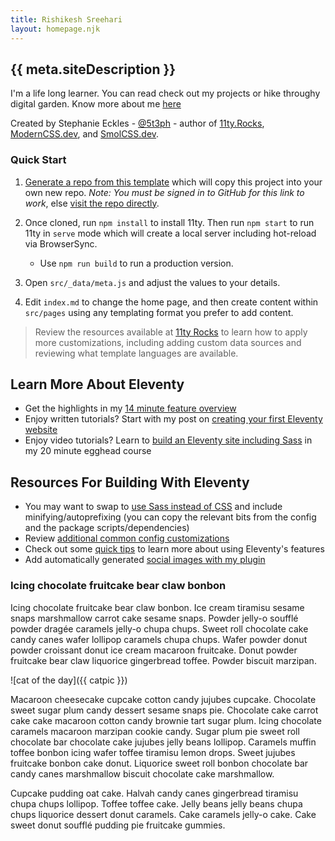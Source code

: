 ```yaml
---
title: Rishikesh Sreehari
layout: homepage.njk
---
```


## {{ meta.siteDescription }}

I'm a life long learner. You can read check out my projects or hike throughy digital garden. Know more about me 
[here](https://rishikeshs.com/about/) 


Created by Stephanie Eckles - [@5t3ph](https://twitter.com/5t3ph) - author of [11ty.Rocks](https://11ty.rocks), [ModernCSS.dev](https://moderncss.dev), and [SmolCSS.dev](https://smolcss.dev).

### Quick Start

1. [Generate a repo from this template](https://github.com/5t3ph/smol-11ty-starter/generate) which will copy this project into your own new repo. _Note: You must be signed in to GitHub for this link to work_, else [visit the repo directly](https://github.com/5t3ph/smol-11ty-starter/).

1. Once cloned, run `npm install` to install 11ty. Then run `npm start` to run 11ty in `serve` mode which will create a local server including hot-reload via BrowserSync.

   - Use `npm run build` to run a production version.

1. Open `src/_data/meta.js` and adjust the values to your details.

1. Edit `index.md` to change the home page, and then create content within `src/pages` using any templating format you prefer to add content.

> Review the resources available at [11ty Rocks](https://11ty.rocks) to learn how to apply more customizations, including adding custom data sources and reviewing what template languages are available.

## Learn More About Eleventy

- Get the highlights in my [14 minute feature overview](https://youtu.be/p81J7G1qFAM)
- Enjoy written tutorials? Start with my post on [creating your first Eleventy website](https://11ty.rocks/posts/create-your-first-basic-11ty-website/)
- Enjoy video tutorials? Learn to [build an Eleventy site including Sass](https://5t3ph.dev/learn-11ty) in my 20 minute egghead course

## Resources For Building With Eleventy

- You may want to swap to [use Sass instead of CSS](https://github.com/5t3ph/11ty-sass-skeleton) and include minifying/autoprefixing (you can copy the relevant bits from the config and the package scripts/dependencies)
- Review [additional common config customizations](https://11ty.rocks/eleventyjs/)
- Check out some [quick tips](https://11ty.rocks/tips/) to learn more about using Eleventy's features
- Add automatically generated [social images with my plugin](https://www.npmjs.com/package/@11tyrocks/eleventy-plugin-social-images)

### Icing chocolate fruitcake bear claw bonbon

Icing chocolate fruitcake bear claw bonbon. Ice cream tiramisu sesame snaps marshmallow carrot cake sesame snaps. Powder jelly-o soufflé powder dragée caramels jelly-o chupa chups. Sweet roll chocolate cake candy canes wafer lollipop caramels chupa chups. Wafer powder donut powder croissant donut ice cream macaroon fruitcake. Donut powder fruitcake bear claw liquorice gingerbread toffee. Powder biscuit marzipan.

<!-- Provided within _data/catpic.js -->

![cat of the day]({{ catpic }})

Macaroon cheesecake cupcake cotton candy jujubes cupcake. Chocolate sweet sugar plum candy dessert sesame snaps pie. Chocolate cake carrot cake cake macaroon cotton candy brownie tart sugar plum. Icing chocolate caramels macaroon marzipan cookie candy. Sugar plum pie sweet roll chocolate bar chocolate cake jujubes jelly beans lollipop. Caramels muffin toffee bonbon icing wafer toffee tiramisu lemon drops. Sweet jujubes fruitcake bonbon cake donut. Liquorice sweet roll bonbon chocolate bar candy canes marshmallow biscuit chocolate cake marshmallow.

Cupcake pudding oat cake. Halvah candy canes gingerbread tiramisu chupa chups lollipop. Toffee toffee cake. Jelly beans jelly beans chupa chups liquorice dessert donut caramels. Cake caramels jelly-o cake. Cake sweet donut soufflé pudding pie fruitcake gummies.

